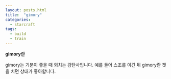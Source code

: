 ```yaml
---
layout: posts.html
title:  "gimory"
categories:
  - starcraft
tags:
  - build
  - train
---
```



**gimory란**

gimory는 기분이 좋을 때 외치는 감탄사입니다.
예를 들어 스조를 이긴 뒤 gimory란 챗을 치면 상대가 좋아합니다.
